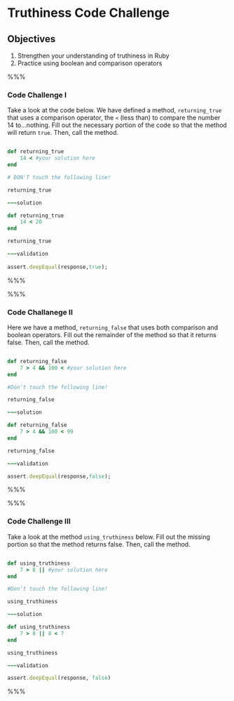 # Truthiness Code Challenge

## Objectives

1. Strengthen your understanding of truthiness in Ruby
2. Practice using boolean and comparison operators

%%%

### Code Challenge I 

Take a look at the code below. We have defined a method, `returning_true` that uses a comparison operator, the `<` (less than) to compare the number 14 to...nothing. Fill out the necessary portion of the code so that the method will return `true`. Then, call the method.

~~~ruby

def returning_true	
	14 < #your solution here
end

# DON'T touch the following line! 

returning_true

~~~solution 

def returning_true
	14 < 20
end

returning_true

~~~validation
 
assert.deepEqual(response,true);

~~~

%%%

%%%

### Code Challanege II

Here we have a method, `returning_false` that uses both comparison and boolean operators. Fill out the remainder of the method so that it returns false. Then, call the method.  


~~~ruby 

def returning_false
	7 > 4 && 100 < #your solution here
end

#Don't touch the following line!

returning_false

~~~solution

def returning_false
	7 > 4 && 100 < 99
end

returning_false

~~~validation 

assert.deepEqual(response,false);

~~~

%%%

%%%

### Code Challenge III

Take a look at the method `using_truthiness` below. Fill out the missing portion so that the method returns false. Then, call the method. 

~~~ruby 

def using_truthiness
	7 > 8 || #your solution here
end

#Don't touch the following line!

using_truthiness

~~~solution 

def using_truthiness
	7 > 8 || 8 < 7
end

using_truthiness

~~~validation

assert.deepEqual(response, false)

~~~

%%%




